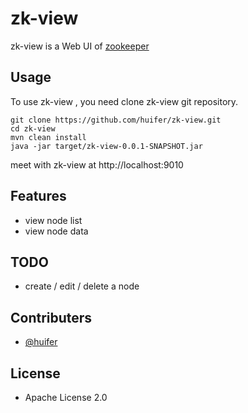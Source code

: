 # zk-view
zk-view is a Web UI of [zookeeper](https://zookeeper.apache.org/)

## Usage
To use zk-view , you need clone zk-view git repository.

```shell script
git clone https://github.com/huifer/zk-view.git 
cd zk-view
mvn clean install
java -jar target/zk-view-0.0.1-SNAPSHOT.jar

```

meet with zk-view at http://localhost:9010



## Features
- view node list 
- view node data

## TODO
- create / edit / delete a node 


## Contributers
- [@huifer](https://github.com/huifer)

## License
- Apache License 2.0
